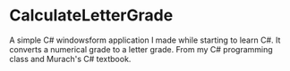 # CalculateLetterGrade
A simple C# windowsform application I made while starting to learn C#. It converts a numerical grade to a letter grade. From my C# programming class and Murach's C# textbook.
